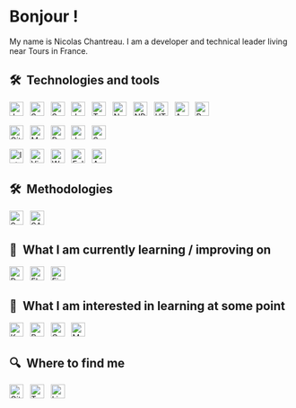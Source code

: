 # Bonjour !

My name is Nicolas Chantreau. I am a developer and technical leader living near Tours in France.

<a name="learning-now"></a>

## 🛠  Technologies and tools

[<img src="https://img.shields.io/badge/Java-282C34?logo=java&logoColor=007396" alt="Java logo" title="Java" height="25" />][tech_tools_anchor]
&nbsp;
[<img src="https://img.shields.io/badge/Spring-282C34?logo=spring&logoColor=6DB33F" alt="Spring logo" title="Spring" height="25" />][tech_tools_anchor]
&nbsp;
[<img src="https://img.shields.io/badge/Spring%20Boot-282C34?logo=springboot&logoColor=6DB33F" alt="Springboot logo" title="Springboot" height="25" />][tech_tools_anchor]
&nbsp;
[<img src="https://img.shields.io/badge/JavaScript-282C34?logo=javascript&logoColor=F7DF1E" alt="JavaScript logo" title="JavaScript" height="25" />][tech_tools_anchor]
&nbsp;
[<img src="https://img.shields.io/badge/TypeScript-282C34?logo=typescript&logoColor=3178C6" alt="TypeScript logo" title="TypeScript" height="25" />][tech_tools_anchor]
&nbsp;
[<img src="https://img.shields.io/badge/Node.js-282C34?logo=node.js&logoColor=339933" alt="Node.js logo" title="Node.js" height="25" />][learning_next_anchor]
&nbsp;
[<img src="https://img.shields.io/badge/NPM-282C34?logo=npm&logoColor=CB3837" alt="NPM logo" title="NPM" height="25" />][learning_next_anchor]
&nbsp;
[<img src="https://img.shields.io/badge/HTML5-282C34?logo=html5&logoColor=E34F26" alt="HTML5 logo" title="HTML5" height="25" />][tech_tools_anchor]
&nbsp;
[<img src="https://img.shields.io/badge/Android-282C34?logo=android&logoColor=3DDC84" alt="Android logo" title="Android" height="25" />][tech_tools_anchor]
&nbsp;
[<img src="https://img.shields.io/badge/Python-282C34?logo=python&logoColor=3776AB" alt="Python logo" title="Python" height="25" />][tech_tools_anchor]

[<img src="https://img.shields.io/badge/Git-282C34?logo=git&logoColor=F05032" alt="Git logo" title="Git" height="25" />][tech_tools_anchor]
&nbsp;
[<img src="https://img.shields.io/badge/Maven-282C34?logo=apachemaven&logoColor=C71A36" alt="Maven logo" title="Maven" height="25" />][tech_tools_anchor]
&nbsp;
[<img src="https://img.shields.io/badge/Docker-282C34?logo=docker&logoColor=2496ED" alt="Docker logo" title="Docker" height="25" />][tech_tools_anchor]
&nbsp;
[<img src="https://img.shields.io/badge/Jenkins-282C34?logo=jenkins&logoColor=D24939" alt="Jenkins logo" title="Jenkins" height="25" />][tech_tools_anchor]
&nbsp;
[<img src="https://img.shields.io/badge/SonarQube-282C34?logo=sonarqube&logoColor=4E9BCD" alt="SonarQube logo" title="SonarQube" height="25" />][tech_tools_anchor]

[<img src="https://img.shields.io/badge/IntelliJ IDEA-282C34?logo=intellijidea&logoColor=000000" alt="IntelliJ IDEA logo" title="IntelliJ IDEA" height="25" />][tech_tools_anchor]
&nbsp;
[<img src="https://img.shields.io/badge/VS%20Code-282C34?logo=visual-studio-code&logoColor=007ACC" alt="Visual Studio Code logo" title="Visual Studio Code" height="25" />][tech_tools_anchor]
&nbsp;
[<img src="https://img.shields.io/badge/WebStorm-282C34?logo=webstorm&logoColor=000000" alt="WebStorm logo" title="WebStorm" height="25" />][tech_tools_anchor]
&nbsp;
[<img src="https://img.shields.io/badge/Eclipse-282C34?logo=eclipseide&logoColor=2C2255" alt="Eclipse logo" title="Eclipse" height="25" />][tech_tools_anchor]
&nbsp;
[<img src="https://img.shields.io/badge/Android%20Studio-282C34?logo=androidstudio&logoColor=3DDC84" alt="Android Studio logo" title="Android Studio" height="25" />][tech_tools_anchor]

## 🛠  Methodologies

[<img src="https://img.shields.io/badge/Scrum-282C34?logo=scrum&logoColor=000000" alt="Scrum logo" title="Scrum" height="25" />][tech_tools_anchor]
&nbsp;
[<img src="https://img.shields.io/badge/SAFe-282C34?logo=safe&logoColor=000000" alt="SAFe logo" title="SAFe" height="25" />][tech_tools_anchor]


<a name="learning-next"></a>

## 📖  What I am currently learning / improving on

[<img src="https://img.shields.io/badge/Dart-282C34?logo=dart&logoColor=0175C2" alt="Dart logo" title="Dart" height="25" />][learning_next_anchor]
&nbsp;
[<img src="https://img.shields.io/badge/Flutter-282C34?logo=flutter&logoColor=02569B" alt="Flutter logo" title="Flutter" height="25" />][learning_next_anchor]
&nbsp;
[<img src="https://img.shields.io/badge/Firebase-282C34?logo=firebase&logoColor=FFCA28" alt="Firebase logo" title="Firebase" height="25" />][learning_now_anchor]

## 👾  What I am interested in learning at some point

[<img src="https://img.shields.io/badge/Kubernetes-282C34?logo=kubernetes&logoColor=326CE5" alt="Kubernetes logo" title="Kubernetes" height="25" />][learning_next_anchor]
&nbsp;
[<img src="https://img.shields.io/badge/React Native-282C34?logo=react&logoColor=61DAFB" alt="React Native logo" title="React Native" height="25" />][tech_tools_anchor]
&nbsp;
[<img src="https://img.shields.io/badge/GraphQL-282C34?logo=graphql&logoColor=E10098" alt="GraphQL logo" title="GraphQL" height="25" />][learning_next_anchor]
&nbsp;
[<img src="https://img.shields.io/badge/MongoDB-282C34?logo=mongodb&logoColor=47A248" alt="MongoDB logo" title="MongoDB" height="25" />][learning_next_anchor]

## 🔍  Where to find me

[<img src="https://img.shields.io/badge/Github-282C34?logo=github&logoColor=181717" alt="Github logo" title="Github" height="25" />](https://github.com/nchantreau)
&nbsp;
[<img src="https://img.shields.io/badge/Twitter-282C34?logo=twitter&logoColor=1DA1F2" alt="Twitter logo" title="Twitter" height="25" />](https://twitter.com/Citrouille86)
&nbsp;
[<img src="https://img.shields.io/badge/LinkedIn-282C34?logo=linkedin&logoColor=0A66C2" alt="LinkedIn logo" title="LinkedIn" height="25" />](https://www.linkedin.com/in/nchantreau)

[tech_tools_anchor]: #bonjour--
[learning_now_anchor]: #learning-now
[learning_next_anchor]: #learning-next
